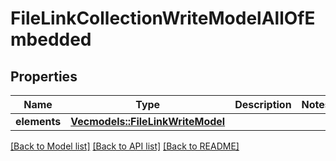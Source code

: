 # FileLinkCollectionWriteModelAllOfEmbedded

## Properties

Name | Type | Description | Notes
------------ | ------------- | ------------- | -------------
**elements** | [**Vec<models::FileLinkWriteModel>**](FileLinkWriteModel.md) |  | 

[[Back to Model list]](../README.md#documentation-for-models) [[Back to API list]](../README.md#documentation-for-api-endpoints) [[Back to README]](../README.md)


